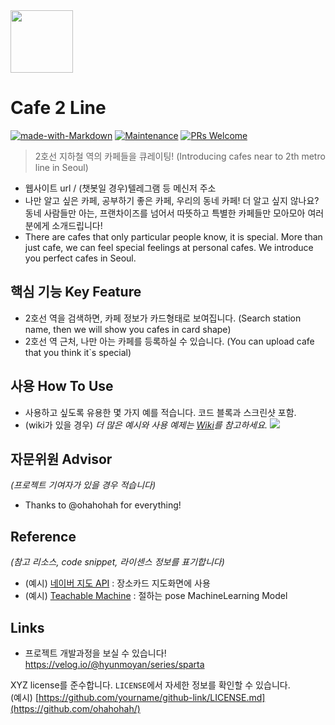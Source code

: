<img src="https://user-images.githubusercontent.com/17819874/79853717-5db2f900-8403-11ea-99ba-ed0bb3cdb9ef.png" height="100"/>

# Cafe 2 Line
[![made-with-Markdown](https://img.shields.io/badge/Made%20with-Markdown-1f425f.svg)](http://commonmark.org)
[![Maintenance](https://img.shields.io/badge/Maintained%3F-yes-green.svg)](https://github.com/ohahohah/readme-template/graphs/commit-activity) 
[![PRs Welcome](https://img.shields.io/badge/PRs-welcome-brightgreen.svg?style=flat-square)](http://makeapullrequest.com)



> 2호선 지하철 역의 카페들을 큐레이팅! (Introducing cafes near to 2th metro line in Seoul)
- 웹사이트 url / (챗봇일 경우)텔레그램 등 메신저 주소
- 나만 알고 싶은 카페, 공부하기 좋은 카페, 우리의 동네 카페! 더 알고 싶지 않나요? 동네 사람들만 아는, 프랜차이즈를 넘어서 따뜻하고 특별한 카페들만 모아모아 여러분에게 소개드립니다!
- There are cafes that only particular people know, it is special. More than just cafe, we can feel special feelings at personal cafes. We introduce you perfect cafes in Seoul. 

## 핵심 기능  Key Feature
- 2호선 역을 검색하면, 카페 정보가 카드형태로 보여집니다. (Search station name, then we will show you cafes in card shape)
- 2호선 역 근처, 나만 아는 카페를 등록하실 수 있습니다. (You can upload cafe that you think it`s special)

## 사용 How To Use
- 사용하고 싶도록 유용한 몇 가지 예를 적습니다. 코드 블록과 스크린샷 포함.
- (wiki가 있을 경우) _더 많은 예시와 사용 예제는 [Wiki](wiki)를 참고하세요._
![](header.png)

## 자문위원 Advisor
*(프로젝트 기여자가 있을 경우 적습니다)*
- Thanks to @ohahohah for everything!

## Reference
*(참고 리소스,  code snippet, 라이센스 정보를 표기합니다)*
- (예시) [네이버 지도 API](링크url) : 장소카드 지도화면에 사용
- (예시) [Teachable Machine](https://teachablemachine.withgoogle.com/) : 절하는 pose MachineLearning Model 

## Links
- 프로젝트 개발과정을 보실 수 있습니다! https://velog.io/@hyunmoyan/series/sparta



XYZ license를 준수합니다. ``LICENSE``에서 자세한 정보를 확인할 수 있습니다.  
(예시) [https://github.com/yourname/github-link/LICENSE.md](https://github.com/ohahohah/)
